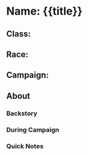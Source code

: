 # Name: {{title}}
## Class:  
## Race: 
## Campaign:  
## About
### Backstory
### During Campaign
### Quick Notes
